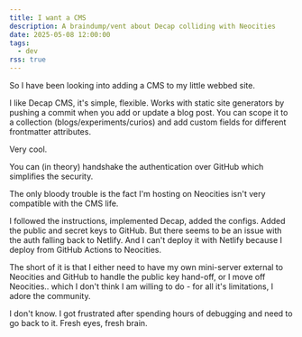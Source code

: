 ```yaml
---
title: I want a CMS
description: A braindump/vent about Decap colliding with Neocities
date: 2025-05-08 12:00:00
tags:
  - dev
rss: true
---
```


So I have been looking into adding a CMS to my little webbed site.

I like Decap CMS, it's simple, flexible. Works with static site generators by pushing a commit when you add or update a blog post. You can scope it to a collection (blogs/experiments/curios) and add custom fields for different frontmatter attributes.

Very cool.

You can (in theory) handshake the authentication over GitHub which simplifies the security.

The only bloody trouble is the fact I'm hosting on Neocities isn't very compatible with the CMS life.

I followed the instructions, implemented Decap, added the configs. Added the public and secret keys to GitHub. But there seems to be an issue with the auth falling back to Netlify. And I can't deploy it with Netlify because I deploy from GitHub Actions to Neocities.

The short of it is that I either need to have my own mini-server external to Neocities and GitHub to handle the public key hand-off, or I move off Neocities.. which I don't think I am willing to do - for all it's limitations, I adore the community.

I don't know. I got frustrated after spending hours of debugging and need to go back to it. Fresh eyes, fresh brain.